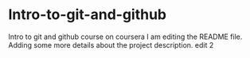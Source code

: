 # Intro-to-git-and-github
Intro to git and github course on coursera
I am editing the README file. Adding some more details about the project description.
edit 2
